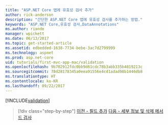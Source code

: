 ```yaml
---
title: "ASP.NET Core 앱에 유효성 검사 추가"
author: rick-anderson
description: "간단한 ASP.NET Core 앱에 유효성 검사를 추가하는 방법."
keywords: "ASP.NET Core,유효성 검사,DataAnnotations"
ms.author: riande
manager: wpickett
ms.date: 06/13/2017
ms.topic: get-started-article
ms.assetid: edbedded-1638-7734-bebe-3ac7d2799999
ms.technology: aspnet
ms.prod: asp.net-core
uid: tutorials/first-mvc-app-mac/validation
ms.openlocfilehash: 9b702912fdc0bb9d61cdc78b3abb335b4819213c
ms.sourcegitcommit: 78d28178345a0eea91556e4cd1adad98b1446db8
ms.translationtype: HT
ms.contentlocale: ko-KR
ms.lasthandoff: 09/22/2017
---
```

[!INCLUDE[validation](../../includes/mvc-intro/validation.md)]

>[!div class="step-by-step"]
[이전 - 필드 추가](new-field.md)
[다음 - 세부 정보 및 삭제 메서드 검사](xref:tutorials/first-mvc-app/details)


